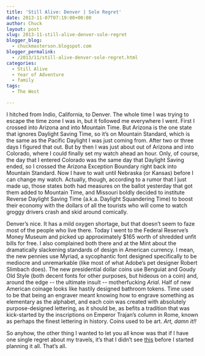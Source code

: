 ```yaml
---
title: 'Still Alive: Denver | Sole Regret'
date: 2013-11-07T07:19:00+00:00
author: Chuck
layout: post
slug: 2013-11-still-alive-denver-sole-regret
blogger_blog:
  - chuckmasterson.blogspot.com
blogger_permalink:
  - /2013/11/still-alive-denver-sole-regret.html
categories:
  - Still Alive
  - Year of Adventure
  - family
tags:
  - The West

---
```


I hitched from Indio, California, to Denver. The whole time I was trying to
escape the time zone I was in, but it followed me everywhere I went. First I
crossed into Arizona and into Mountain Time. But Arizona is the one state that
ignores Daylight Saving Time, so it’s on Mountain Standard, which is the
same as the Pacific Daylight I was just coming from. After two or three days I
figured that out. But by then I was just about out of Arizona and into
Colorado, where I could finally set my watch ahead an hour. Only, of course,
the day that I entered Colorado was the same day that Daylight Saving ended, so
I crossed the Arizona Exception Boundary right back into Mountain Standard. Now
I have to wait until Nebraska (or Kansas) before I can change my watch.
Actually, though, according to a rumor that I just made up, those states both
had measures on the ballot yesterday that got them added to Mountain Time, and
Missouri boldly decided to institute Reverse Daylight Saving Time (a.k.a.
Daylight Squandering Time) to boost their economy with the dollars of all the
tourists who will come to watch groggy drivers crash and skid around comically.

Denver’s nice. It has a mild oxygen shortage, but that doesn’t seem
to faze most of the people who live there. Today I went to the Federal
Reserve’s Money Museum and picked up approximately $165 worth of shredded
unfit bills for free. I also complained both there and at the Mint about the
dramatically slackening standards of design in American currency. I mean, the
new pennies use Myriad, a sycophantic font designed specifically to be mediocre
and unremarkable (like most of what Adobe’s pet designer Robert Slimbach
does). The new presidential dollar coins use Benguiat and Goudy Old Style (both
decent fonts for other purposes, but hideous on a coin) and, around the edge
-- the ultimate insult -- motherfucking *Arial*. Half of new American
coinage looks like hastily designed bathroom tokens. Time used to be that being
an engraver meant knowing how to engrave something as elementary as the
alphabet, and each coin was created with absolutely purpose-designed lettering,
as it should be, as befits a tradition that was kick-started by the
inscriptions on Emperor Trajan’s column in Rome, known as perhaps the
finest lettering in history. Coins used to be art. *Art, damn it!!*

So anyhow, the other thing I wanted to let you all know was that if I have one
single regret about my travels, it’s that I didn’t see
[this](http://imgur.com/gallery/D9iDC) before I started planning it all. That’s
all.
